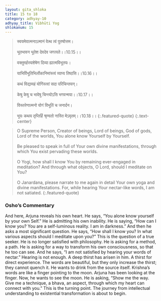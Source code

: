 ```yaml
---
layout: gita_shloka
title: 15 to 18
category: adhyay-10
adhyay_title: Vibhūti Yog
shlokanum: 15
---
```


> स्वयमेवात्मनाऽत्मानं वेत्थ त्वं पुरुषोत्तम।<br><br>भूतभावन भूतेश देवदेव जगत्पते।।10.15।।<br><br>वक्तुमर्हस्यशेषेण दिव्या ह्यात्मविभूतयः।<br><br>याभिर्विभूतिभिर्लोकानिमांस्त्वं व्याप्य तिष्ठसि।।10.16।।<br><br>कथं विद्यामहं योगिंस्त्वां सदा परिचिन्तयन्।<br><br>केषु केषु च भावेषु चिन्त्योऽसि भगवन्मया।।10.17।।<br><br>विस्तरेणात्मनो योगं विभूतिं च जनार्दन।<br><br>भूयः कथय तृप्तिर्हि श्रृण्वतो नास्ति मेऽमृतम्।।10.18।।
{:.featured-quote} 
{:.text-center}

> O Supreme Person, Creator of beings, Lord of beings, God of gods, Lord of the worlds, You alone know Yourself by Yourself.<br><br>Be pleased to speak in full of Your own divine manifestations, through which You exist pervading these worlds.<br><br>O Yogi, how shall I know You by remaining ever-engaged in meditation? And through what objects, O Lord, should I meditate on You?<br><br>O Janardana, please narrate to me again in detail Your own yoga and divine manifestations. For, while hearing Your nectar-like words, I am not satiated.
{:.featured-quote}

### Osho’s Commentary
And here, Arjuna reveals his own heart. He says, “You alone know yourself by your own Self.” He is admitting his own inability. He is saying, “How can I know you? You are a self-luminous reality. I am in darkness.”
And then he asks a most significant question. He says, “How shall I know you? In what various aspects should I meditate upon you?”
This is the question of a true seeker. He is no longer satisfied with philosophy. He is asking for a method, a path. He is asking for a way to transform his own consciousness, so that he too can see.
And he says, “I am not satisfied by hearing your words of nectar.” Hearing is not enough. A deep thirst has arisen in him. A thirst for direct experience. The words are beautiful, but they only increase the thirst; they cannot quench it. He wants to drink from the source itself.
Krishna’s words are like a finger pointing to the moon. Arjuna has been looking at the finger. Now, he wants to see the moon. He is asking, “Show me the way. Give me a technique, a bhava, an aspect, through which my heart can connect with you.” This is the turning point. The journey from intellectual understanding to existential transformation is about to begin.
